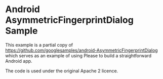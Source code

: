 Android AsymmetricFingerprintDialog Sample
===================================

This example is a partial copy of https://github.com/googlesamples/android-AsymmetricFingerprintDialog
which serves as an example of using Please to build a straightforward Android app.

The code is used under the original Apache 2 licence.
